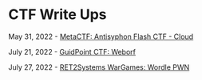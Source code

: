 # **CTF Write Ups**

May 31, 2022 - [MetaCTF: Antisyphon Flash CTF - Cloud](/CTFs/MetaCTF_2022/Antisyhon%20Flash%20CTF%20Cloud "Title")  

July 21, 2022 - [GuidPoint CTF: Weborf](/CTFs/GuidePoint2022/Weborf "Title")  

July 27, 2022 - [RET2Systems WarGames: Wordle PWN](/CTFs/Ret2Systems_Wargames/Hacker_Wordle_2022 "Title")  

